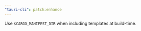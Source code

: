 ```yaml
---
"tauri-cli": patch:enhance
---
```


Use `$CARGO_MANIFEST_DIR` when including templates at build-time.